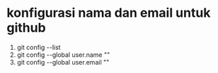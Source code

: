 # konfigurasi nama dan email untuk github
  1. git config --list
  2. git config --global user.name ""
  3. git config --global user.email ""